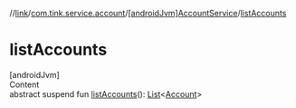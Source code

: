 //[link](../../index.md)/[com.tink.service.account](../index.md)/[[androidJvm]AccountService](index.md)/[listAccounts](list-accounts.md)



# listAccounts  
[androidJvm]  
Content  
abstract suspend fun [listAccounts](list-accounts.md)(): [List](https://kotlinlang.org/api/latest/jvm/stdlib/kotlin.collections/-list/index.html)<[Account](../../com.tink.model.account/[android-jvm]-account/index.md)>  




